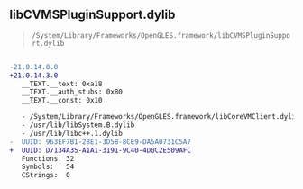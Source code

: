 ## libCVMSPluginSupport.dylib

> `/System/Library/Frameworks/OpenGLES.framework/libCVMSPluginSupport.dylib`

```diff

-21.0.14.0.0
+21.0.14.3.0
   __TEXT.__text: 0xa18
   __TEXT.__auth_stubs: 0x80
   __TEXT.__const: 0x10

   - /System/Library/Frameworks/OpenGLES.framework/libCoreVMClient.dylib
   - /usr/lib/libSystem.B.dylib
   - /usr/lib/libc++.1.dylib
-  UUID: 963EF7B1-28E1-3D58-8CE9-DA5A0731C5A7
+  UUID: D7134A35-A1A1-3191-9C40-4D0C2E509AFC
   Functions: 32
   Symbols:   54
   CStrings:  0

```
